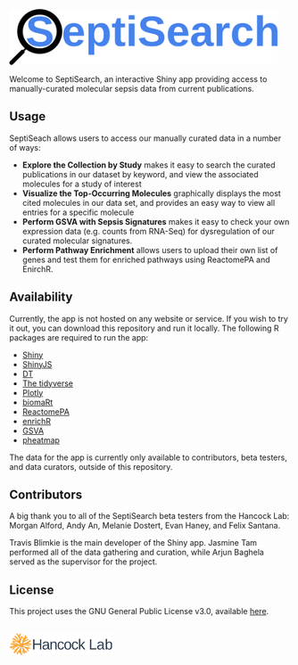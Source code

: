 <img src="www/septisearch.svg" height="100px">

Welcome to SeptiSearch, an interactive Shiny app providing access to
manually-curated molecular sepsis data from current publications.

## Usage
SeptiSeach allows users to access our manually curated data in a number of ways:

- **Explore the Collection by Study** makes it easy to search the curated
publications in our dataset by keyword, and view the associated molecules for a
study of interest
- **Visualize the Top-Occurring Molecules** graphically displays the most cited
molecules in our data set, and provides an easy way to view all entries for a
specific molecule
- **Perform GSVA with Sepsis Signatures** makes it easy to check your own
expression data (e.g. counts from RNA-Seq) for dysregulation of our curated
molecular signatures.
- **Perform Pathway Enrichment** allows users to upload their own list of genes
and test them for enriched pathways using ReactomePA and EnirchR.

## Availability
Currently, the app is not hosted on any website or service. If you wish to try
it out, you can download this repository and run it locally. The following R
packages are required to run the app:

- [Shiny](https://shiny.rstudio.com/)
- [ShinyJS](https://deanattali.com/shinyjs/)
- [DT](https://rstudio.github.io/DT/)
- [The tidyverse](https://www.tidyverse.org/)
- [Plotly](https://plotly.com/r/)
- [biomaRt](https://bioconductor.org/packages/biomaRt/)
- [ReactomePA](https://bioconductor.org/packages/ReactomePA)
- [enrichR](https://cran.r-project.org/package=enrichR)
- [GSVA](https://github.com/rcastelo/GSVA)
- [pheatmap](https://cran.r-project.org/package=pheatmap)

The data for the app is currently only available to contributors, beta testers,
and data curators, outside of this repository.

## Contributors
A big thank you to all of the SeptiSearch beta testers from the Hancock Lab:
Morgan Alford, Andy An, Melanie Dostert, Evan Haney, and Felix Santana.

Travis Blimkie is the main developer of the Shiny app. Jasmine Tam performed all
of the data gathering and curation, while Arjun Baghela served as the supervisor
for the project.

## License
This project uses the GNU General Public License v3.0, available
[here](https://github.com/hancockinformatics/curation/blob/master/LICENSE).

<br>

<img src="www/hancock-lab-logo.svg" height="40px">

